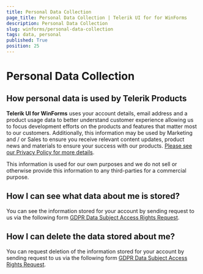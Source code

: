 ```yaml
---
title: Personal Data Collection
page_title: Personal Data Collection | Telerik UI for for WinForms
description: Personal Data Collection
slug: winforms/personal-data-collection
tags: data, personal
published: True
position: 25
---
```


# Personal Data Collection

## How personal data is used by Telerik Products

**Telerik UI for WinForms** uses your account details, email address and a product usage data to better understand customer experience allowing us to focus development efforts on the products and features that matter most to our customers. Additionally, this information may be used by Marketing and / or Sales to ensure you receive relevant content updates, product news and materials to ensure your success with our products. [Please see our Privacy Policy for more details](https://www.progress.com/legal/privacy-center).

This information is used for our own purposes and we do not sell or otherwise provide this information to any third-parties for a commercial purpose.

## How I can see what data about me is stored?

You can see the information stored for your account by sending request to us via the following form [GDPR Data Subject Access Rights Request](https://app.onetrust.com/app/#/webform/65e969b1-9755-4cb6-adbb-0ae5939fb132).

## How I can delete the data stored about me?

You can request deletion of the information stored for your account by sending request to us via the following form [GDPR Data Subject Access Rights Request](https://app.onetrust.com/app/#/webform/65e969b1-9755-4cb6-adbb-0ae5939fb132).
